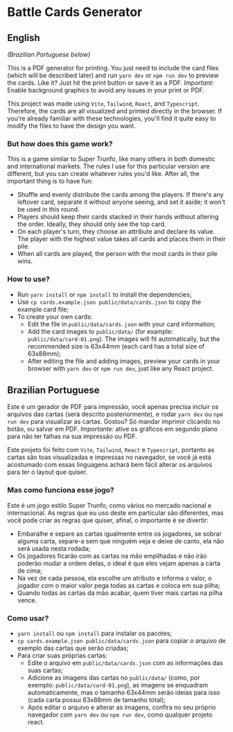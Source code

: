 # Battle Cards Generator

## English

_(Brazilian Portuguese below)_

This is a PDF generator for printing. You just need to include the card files (which will be described later) and run
`yarn dev` or `npm run dev` to preview the cards. Like it? Just hit the print button or save it as a PDF. *Important:*
Enable background graphics to avoid any issues in your print or PDF.

This project was made using `Vite`, `Tailwind`, `React`, and `Typescript`. Therefore, the cards are all visualized and
printed directly in the browser. If you're already familiar with these technologies, you'll find it quite easy to modify
the files to have the design you want.

### But how does this game work?

This is a game similar to Super Trunfo, like many others in both domestic and international markets. The rules I use for
this particular version are different, but you can create whatever rules you'd like. After all, the important thing is
to have fun:

- Shuffle and evenly distribute the cards among the players. If there's any leftover card, separate it without anyone
  seeing, and set it aside; it won't be used in this round.
- Players should keep their cards stacked in their hands without altering the order. Ideally, they should only see the
  top card.
- On each player's turn, they choose an attribute and declare its value. The player with the highest value takes all
  cards and places them in their pile.
- When all cards are played, the person with the most cards in their pile wins.

### How to use?

- Run `yarn install` or `npm install` to install the dependencies;
- Use `cp cards.example.json public/data/cards.json` to copy the example card file;
- To create your own cards:
	- Edit the file in `public/data/cards.json` with your card information;
	- Add the card images to `public/data/` (for example: `public/data/card-01.png`). The images will fit automatically,
	  but the recommended size is 63x44mm (each card has a total size of 63x88mm);
	- After editing the file and adding images, preview your cards in your browser with `yarn dev` or `npm run dev`,
	  just like any React project.

## Brazilian Portuguese

Este é um gerador de PDF para impressão, você apenas precisa incluir os arquivos das cartas (será descrito posteriormente), e rodar `yarn dev` ou `npm run dev` para visualizar as cartas. Gostou? Só mandar imprimir clicando no botão, ou salvar em PDF. *Importante:* ative os gráficos em segundo plano para não ter falhas na sua impressão ou PDF.

Este projeto foi feito com `Vite`, `Tailwind`, `React` e `Typescript`, portanto as cartas são toas visualizadas e impressas no navegador, se você já está acostumado com essas linguagens achará bem fácil alterar os arquivos para ter o layout que quiser.

### Mas como funciona esse jogo?

Este é um jogo estilo Super Trunfo, como vários no mercado nacional e internacional. As regras que eu uso deste em particular são diferentes, mas você pode criar as regras que quiser, afinal, o importante é se divertir:
- Embaralhe e separe as cartas igualmente entre os jogadores, se sobrar alguma carta, separe-a sem que ninguém veja e deixe de canto, ela não será usada nesta rodada;
- Os jogadores ficarão com as cartas na mão empilhadas e não irão poderão mudar a ordem delas, o ideal é que eles vejam apenas a carta de cima;
- Na vez de cada pessoa, ela escolhe um atributo e informa o valor, o jogador com o maior valor pega todas as cartas e coloca em sua pilha;
- Quando todas as cartas da mão acabar, quem tiver mais cartas na pilha vence.

### Como usar?

- `yarn install` ou `npm install` para instalar os pacotes;
- `cp cards.example.json public/data/cards.json` para copiar o arquivo de exemplo das cartas que serão criadas;
- Para criar suas próprias cartas:
	- Edite o arquivo em `public/data/cards.json` com as informações das suas cartas;
	- Adicione as imagens das cartas no `public/data/` (como, por exemplo: `public/data/card-01.png`), as imagens se enquadram automaticamente, mas o tamanho 63x44mm serão ideias para isso (cada carta possui 63x88mm de tamanho total);
	- Após editar o arquivo e alterar as imagens, confira no seu próprio navegador com `yarn dev` ou `npm run dev`, como qualquer projeto react.
